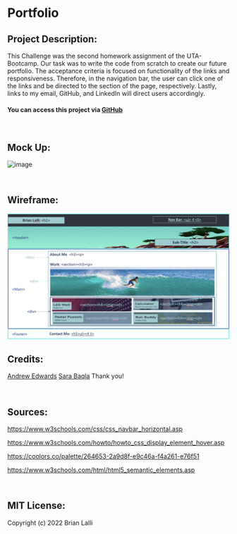# Portfolio

## Project Description:
This Challenge was the second homework assignment of the UTA-Bootcamp. Our task was to write the code from scratch to create our future portfolio. The acceptance criteria is focused on functionality of the links and responsiveness. Therefore, in the navigation bar, the user can click one of the links and be directed to the section of the page, respectively. Lastly, links to my email, GitHub, and LinkedIn will direct users accordingly.



#### You can access this project via [GitHub](https://github.com/BrianLalli/Portfolio)

<br>


## Mock Up:
![image](../Module-2-Challenge/assets/images/02-advanced-css-homework-demo.gif)

<br>

## Wireframe:
![image](./assets/images/Image%206-24-22%20at%205.11%20PM.jpg)


## Credits:
[Andrew Edwards](https://github.com/Andrew87E)
[Sara Baqla](https://github.com/missatrox44)
Thank you!

<br>

## Sources:
https://www.w3schools.com/css/css_navbar_horizontal.asp

https://www.w3schools.com/howto/howto_css_display_element_hover.asp

https://coolors.co/palette/264653-2a9d8f-e9c46a-f4a261-e76f51

https://www.w3schools.com/html/html5_semantic_elements.asp

<br>

## MIT License:

Copyright (c) 2022 Brian Lalli
